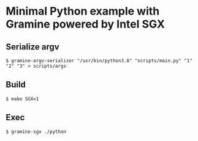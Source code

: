 # Minimal Python example with Gramine powered by Intel SGX

## Serialize argv

```console
$ gramine-argv-serializer "/usr/bin/python3.8" "scripts/main.py" "1" "2" "3" > scripts/args
```

## Build

```console
$ make SGX=1
```

## Exec

```console
$ gramine-sgx ./python
```

